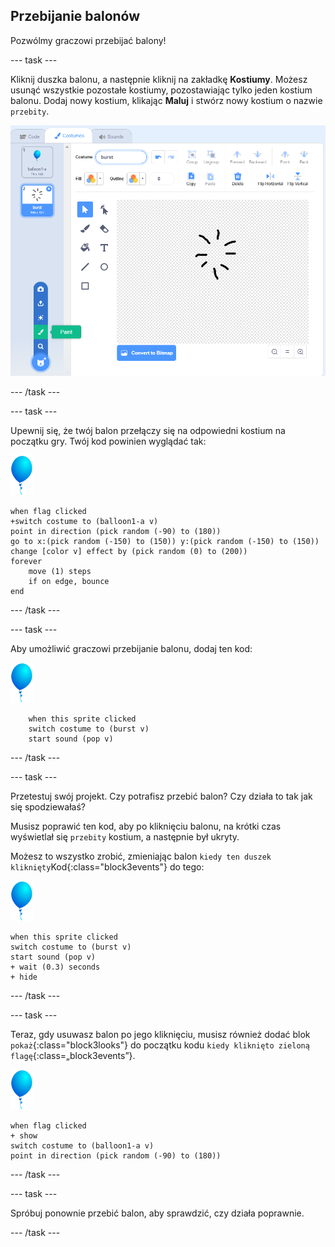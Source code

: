 ## Przebijanie balonów

Pozwólmy graczowi przebijać balony!

--- task ---

Kliknij duszka balonu, a następnie kliknij na zakładkę **Kostiumy**. Możesz usunąć wszystkie pozostałe kostiumy, pozostawiając tylko jeden kostium balonu. Dodaj nowy kostium, klikając **Maluj** i stwórz nowy kostium o nazwie `przebity`.

![kostium balonu nazwanego przebity](images/balloons-costume.png)

--- /task ---

--- task ---

Upewnij się, że twój balon przełączy się na odpowiedni kostium na początku gry. Twój kod powinien wyglądać tak:

![duszek balonu](images/balloon-sprite.png)

```blocks3
when flag clicked
+switch costume to (balloon1-a v)
point in direction (pick random (-90) to (180))
go to x:(pick random (-150) to (150)) y:(pick random (-150) to (150))
change [color v] effect by (pick random (0) to (200))
forever
    move (1) steps
    if on edge, bounce
end
```

--- /task ---

--- task ---

Aby umożliwić graczowi przebijanie balonu, dodaj ten kod:

![duszek balonu](images/balloon-sprite.png)

```blocks3
    when this sprite clicked
    switch costume to (burst v)
    start sound (pop v)
```

--- /task ---

--- task ---

Przetestuj swój projekt. Czy potrafisz przebić balon? Czy działa to tak jak się spodziewałaś?

Musisz poprawić ten kod, aby po kliknięciu balonu, na krótki czas wyświetlał się `przebity` kostium, a następnie był ukryty.

Możesz to wszystko zrobić, zmieniając balon `kiedy ten duszek kliknięty`Kod{:class="block3events"} do tego:

![duszek balonu](images/balloon-sprite.png)

```blocks3
when this sprite clicked
switch costume to (burst v)
start sound (pop v)
+ wait (0.3) seconds
+ hide
```

--- /task ---

--- task ---

Teraz, gdy usuwasz balon po jego kliknięciu, musisz również dodać blok `pokaż`{:class="block3looks"} do początku kodu `kiedy kliknięto zieloną flagę`{:class=„block3events”}.

![duszek balonu](images/balloon-sprite.png)

```blocks3
when flag clicked
+ show
switch costume to (balloon1-a v)
point in direction (pick random (-90) to (180))
```

--- /task ---

--- task ---

Spróbuj ponownie przebić balon, aby sprawdzić, czy działa poprawnie.

--- /task ---
